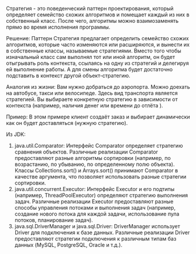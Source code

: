 Стратегия - это поведенческий паттерн проектирования, который определяет семейство схожих алгоритмов и помещает каждый 
из них в собственный класс. После чего, алгоритмы можно взаимозаменять прямо во время исполнения программы.

Решение:
Паттерн Стратегия предлагает определить семейство схожих алгоритмов, которые часто изменяются или расширяются, и вынести
их в собственные классы, называемые стратегиями. Вместо того чтобы изначальный класс сам выполнял тот или иной алгоритм,
он будет отыгрывать роль контекста, ссылаясь на одну из стратегий и делегируя ей выполнение работы. А для смены 
алгоритма будет достаточно подставить в контекст другой объект-стратегию.

Аналогия из жизни:
Вам нужно добраться до аэропорта. Можно доехать на автобусе, такси или велосипеде. Здесь вид транспорта является 
стратегией. Вы выбираете конкретную стратегию в зависимости от контекста (например, наличия денег или времени до отлёта
).

Пример:
В этом примере клиент создаёт заказ и выбирает динамически как он будет доставляться (нужную стратегию).

Из JDK:
1) java.util.Comparator: Интерфейс Comparator определяет стратегию сравнения объектов. Различные реализации Comparator 
предоставляют разные алгоритмы сортировки (например, по возрастанию, по убыванию, по определенному полю объекта). Классы
Collections.sort() и Arrays.sort() принимают Comparator в качестве аргумента, что позволяет использовать разные 
стратегии сортировки.
2) java.util.concurrent.Executor: Интерфейс Executor и его подтипы (например, ThreadPoolExecutor) определяют стратегию 
выполнения задач. Различные реализации Executor предоставляют разные способы управления потоками и выполнения задач 
(например, создание нового потока для каждой задачи, использование пула потоков, планирование задач).
3) java.sql.DriverManager и java.sql.Driver: DriverManager использует Driver для подключения к базе данных. 
Различные реализации Driver предоставляют стратегии подключения к различным типам баз данных (MySQL, PostgreSQL, Oracle 
и т.д.).